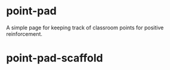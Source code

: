 # point-pad

A simple page for keeping track of classroom points for positive reinforcement.
# point-pad-scaffold
